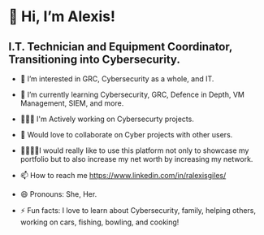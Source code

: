 <h1>👋 Hi, I’m Alexis!</h1>
<h2> I.T. Technician and Equipment Coordinator, Transitioning into Cybersecurity.</h2>

- 👀 I’m interested in GRC, Cybersecurity as a whole, and IT.

- 🌱 I’m currently learning Cybersecurity, GRC, Defence in Depth, VM Management, SIEM, and more.

- 👩🏻‍💻 I'm Actively working on Cybersecurty projects. 

- 💞️ Would love to collaborate on Cyber projects with other users.

- 🫱🏽‍🫲🏼I would really like to use this platform not only to showcase my portfolio but to also increase my net worth by increasing my network.

- 📫 How to reach me https://www.linkedin.com/in/ralexisgiles/

- 😄 Pronouns: She, Her.

- ⚡ Fun facts: I love to learn about Cybersecurity, family, helping others, working on cars, fishing, bowling, and cooking! 

<!---
Alexis-Giles/Alexis-Giles is a ✨ special ✨ repository because its `README.md` (this file) appears on your GitHub profile.
You can click the Preview link to take a look at your changes.
--->
